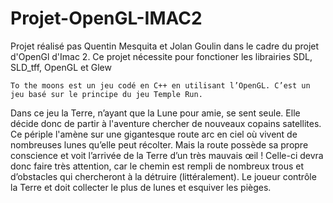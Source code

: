 # Projet-OpenGL-IMAC2

Projet réalisé pas Quentin Mesquita et Jolan Goulin dans le cadre du projet d'OpenGl d'Imac 2.
Ce projet nécessite pour fonctioner les librairies SDL, SLD_tff, OpenGL et Glew


	To the moons est un jeu codé en C++ en utilisant l’OpenGL. C’est un jeu basé sur le principe du jeu Temple Run.
Dans ce jeu la Terre, n’ayant que la Lune pour amie, se sent seule. Elle décide donc de partir à l'aventure chercher de nouveaux copains satellites.
Ce périple l'amène sur une gigantesque route arc en ciel où vivent de nombreuses lunes qu’elle peut récolter. Mais la route possède sa propre conscience et voit l’arrivée de la Terre d’un très mauvais œil ! Celle-ci devra donc faire très attention, car le chemin est rempli de nombreux trous et d’obstacles qui chercheront à la détruire (littéralement). Le joueur contrôle la Terre et doit collecter le plus de lunes et esquiver les pièges.
